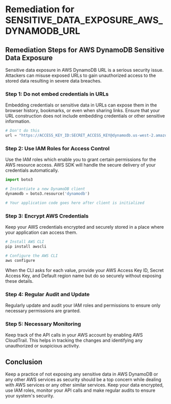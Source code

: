 # Remediation for SENSITIVE_DATA_EXPOSURE_AWS_DYNAMODB_URL

## Remediation Steps for AWS DynamoDB Sensitive Data Exposure

Sensitive data exposure in AWS DynamoDB URL is a serious security issue. Attackers can misuse exposed URLs to gain unauthorized access to the stored data resulting in severe data breaches.

### Step 1: Do not embed credentials in URLs

Embedding credentials or sensitive data in URLs can expose them in the browser history, bookmarks, or even when sharing links. Ensure that your URL construction does not include embedding credentials or other sensitive information.

```python
# Don't do this
url = "https://ACCESS_KEY_ID:SECRET_ACCESS_KEY@dynamodb.us-west-2.amazonaws.com"
```

### Step 2: Use IAM Roles for Access Control

Use the IAM roles which enable you to grant certain permissions for the AWS resource access. AWS SDK will handle the secure delivery of your credentials automatically.

```python
import boto3

# Instantiate a new DynamoDB client
dynamodb = boto3.resource('dynamodb')

# Your application code goes here after client is initialized
```

### Step 3: Encrypt AWS Credentials 

Keep your AWS credentials encrypted and securely stored in a place where your application can access them.

```bash
# Install AWS CLI
pip install awscli

# Configure the AWS CLI
aws configure
```

When the CLI asks for each value, provide your AWS Access Key ID, Secret Access Key, and Default region name but do so securely without exposing these details.

### Step 4: Regular Audit and Update

Regularly update and audit your IAM roles and permissions to ensure only necessary permissions are granted.

### Step 5: Necessary Monitoring

Keep track of the API calls in your AWS account by enabling AWS CloudTrail. This helps in tracking the changes and identifying any unauthorized or suspicious activity.

## Conclusion

Keep a practice of not exposing any sensitive data in AWS DynamoDB or any other AWS services as security should be a top concern while dealing with AWS services or any other similar services. Keep your data encrypted, use IAM roles, monitor your API calls and make regular audits to ensure your system's security.